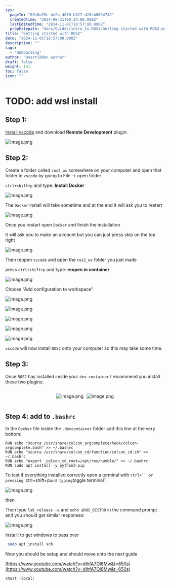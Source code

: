 ```yaml
---
sys:
  pageId: "89e0a78c-4e2b-4070-b327-d28cb0694742"
  createdTime: "2024-08-21T00:24:00.000Z"
  lastEditedTime: "2024-11-01T18:57:00.000Z"
  propFilepath: "docs/Guides/intro_to_ROS2/Getting started with ROS2.md"
title: "Getting started with ROS2"
date: "2024-11-01T18:57:00.000Z"
description: ""
tags:
  - "Onboarding"
author: "Overridden author"
draft: false
weight: 141
toc: false
icon: ""
---
```


# TODO: add wsl install

## Step 1:

[Install vscode](https://code.visualstudio.com/download) and download **Remote Development** plugin:

![image.png](https://prod-files-secure.s3.us-west-2.amazonaws.com/d518164a-d88e-44d1-a4ee-3adb3bd8bce0/efb52993-1881-4a40-b95e-6f020334f022/image.png?X-Amz-Algorithm=AWS4-HMAC-SHA256&X-Amz-Content-Sha256=UNSIGNED-PAYLOAD&X-Amz-Credential=ASIAZI2LB466QSIOX5JF%2F20250219%2Fus-west-2%2Fs3%2Faws4_request&X-Amz-Date=20250219T040948Z&X-Amz-Expires=3600&X-Amz-Security-Token=IQoJb3JpZ2luX2VjEHQaCXVzLXdlc3QtMiJHMEUCIDzsw4K49m1RpEV2dupWpKCzjAx5fct2BF5qw9cxIt7nAiEA0wdBY3Dcvr9B1xHD6AzfIrZBPiWU74R%2FVTv4UYZCf1IqiAQInf%2F%2F%2F%2F%2F%2F%2F%2F%2F%2FARAAGgw2Mzc0MjMxODM4MDUiDCSZcHc2oZg4VpK6xircA4UL5Rx%2BD0CvZE4%2FAlAqg4IUS0PVDeDJVSpVV%2B1%2BY0sJWiFhHcCYjPPdu%2FWNGjbAR0wDY6fI4H9XWEL8hyQ82acAsh0Uj8v75OwNAD4Dm3iM77SKAGPaHL9fbg7TxXgD48nt9p0nzE0qxww2t%2B91HnXBtnHKhMaeNjIH%2F4w1tMiodxfbHqib6qEMfh5IVsmLRyGOsaGFGlr%2Foupth%2BSpE9uhhYvT8YmUZG6VYSJW14zegiSx7RS9RyPUbfVRz8fxKzliLh2VP%2Fw%2BC9zNNSe1ueJCT1iCbZ%2Bp0SA0wm0iEnphlQ4HoKv3i12iC0i4DHmVnPRA1E0PaVHIv6J4J7jmF%2FjxxICM2QH6c%2BDDFgibfd6vphsngpZfezP6sh4uvqkmKyKjVZaL9UxYSJVxAL1YM8fnD3hbwLqRs2e%2Bk43Ha7K9WjhKITmPo1RjLA4CQZP8a7vzNvKTnJDhfREf5xTuQyiekocFzPG4dbZAXbHnaSUD1QRTZTEy66L0MJ73TAMPCOnqhvvnjMyTQWYgy%2BaJuW6AOVk7CRwkS8SAxt7zoFaTh285Jo%2FFiWYYE0Hsw7JbQl8WKT4OWpdbeOAYCKx67o7sOkcn0ki68bPjXwddjWgU1Ug0Eh99J6Y%2FZivBMNyi1b0GOqUBHwrQ%2BffX3IfaHWBAgHIEZREKROOwMMf%2BkALtjo%2F8IPpMj2e8UbhwWCPPNCrBTztVKV4jc8eavDxhSYjDsfZYpxdLMS1N0LhNhynLnuqt0H4AmfT9FP3U1AdMmvzzgwiYqKmgjknJ3zlJg73sjmP3DfHKMCvfsPj6tbJB4i56SCc1voEJZ6vMVHAQgGBKbSfEpcsS%2BGogbceEL5f0lTDEtUAGiSFg&X-Amz-Signature=8fb820d2b617ea5e9f6a907f61b2b6491cad03624a467283d727276ce55c48f2&X-Amz-SignedHeaders=host&x-id=GetObject)

## Step 2:

Create a folder called `ros2_ws` somewhere on your computer and open that folder in `vscode` by going to File → open folder 

`ctrl+shift+p` and type: **Install Docker**

![image.png](https://prod-files-secure.s3.us-west-2.amazonaws.com/d518164a-d88e-44d1-a4ee-3adb3bd8bce0/2269dc0e-1cd5-47ff-bceb-c04ad9b2eab0/image.png?X-Amz-Algorithm=AWS4-HMAC-SHA256&X-Amz-Content-Sha256=UNSIGNED-PAYLOAD&X-Amz-Credential=ASIAZI2LB466QSIOX5JF%2F20250219%2Fus-west-2%2Fs3%2Faws4_request&X-Amz-Date=20250219T040948Z&X-Amz-Expires=3600&X-Amz-Security-Token=IQoJb3JpZ2luX2VjEHQaCXVzLXdlc3QtMiJHMEUCIDzsw4K49m1RpEV2dupWpKCzjAx5fct2BF5qw9cxIt7nAiEA0wdBY3Dcvr9B1xHD6AzfIrZBPiWU74R%2FVTv4UYZCf1IqiAQInf%2F%2F%2F%2F%2F%2F%2F%2F%2F%2FARAAGgw2Mzc0MjMxODM4MDUiDCSZcHc2oZg4VpK6xircA4UL5Rx%2BD0CvZE4%2FAlAqg4IUS0PVDeDJVSpVV%2B1%2BY0sJWiFhHcCYjPPdu%2FWNGjbAR0wDY6fI4H9XWEL8hyQ82acAsh0Uj8v75OwNAD4Dm3iM77SKAGPaHL9fbg7TxXgD48nt9p0nzE0qxww2t%2B91HnXBtnHKhMaeNjIH%2F4w1tMiodxfbHqib6qEMfh5IVsmLRyGOsaGFGlr%2Foupth%2BSpE9uhhYvT8YmUZG6VYSJW14zegiSx7RS9RyPUbfVRz8fxKzliLh2VP%2Fw%2BC9zNNSe1ueJCT1iCbZ%2Bp0SA0wm0iEnphlQ4HoKv3i12iC0i4DHmVnPRA1E0PaVHIv6J4J7jmF%2FjxxICM2QH6c%2BDDFgibfd6vphsngpZfezP6sh4uvqkmKyKjVZaL9UxYSJVxAL1YM8fnD3hbwLqRs2e%2Bk43Ha7K9WjhKITmPo1RjLA4CQZP8a7vzNvKTnJDhfREf5xTuQyiekocFzPG4dbZAXbHnaSUD1QRTZTEy66L0MJ73TAMPCOnqhvvnjMyTQWYgy%2BaJuW6AOVk7CRwkS8SAxt7zoFaTh285Jo%2FFiWYYE0Hsw7JbQl8WKT4OWpdbeOAYCKx67o7sOkcn0ki68bPjXwddjWgU1Ug0Eh99J6Y%2FZivBMNyi1b0GOqUBHwrQ%2BffX3IfaHWBAgHIEZREKROOwMMf%2BkALtjo%2F8IPpMj2e8UbhwWCPPNCrBTztVKV4jc8eavDxhSYjDsfZYpxdLMS1N0LhNhynLnuqt0H4AmfT9FP3U1AdMmvzzgwiYqKmgjknJ3zlJg73sjmP3DfHKMCvfsPj6tbJB4i56SCc1voEJZ6vMVHAQgGBKbSfEpcsS%2BGogbceEL5f0lTDEtUAGiSFg&X-Amz-Signature=933e3ef34a6d44df4ae838059ac2a03ed229aa6e76b711a4af2d430d585b6635&X-Amz-SignedHeaders=host&x-id=GetObject)

The `Docker` install will take sometime and at the end it will ask you to restart

![image.png](https://prod-files-secure.s3.us-west-2.amazonaws.com/d518164a-d88e-44d1-a4ee-3adb3bd8bce0/ed233f78-be33-4b1f-b89c-9c346c0e961e/image.png?X-Amz-Algorithm=AWS4-HMAC-SHA256&X-Amz-Content-Sha256=UNSIGNED-PAYLOAD&X-Amz-Credential=ASIAZI2LB466QSIOX5JF%2F20250219%2Fus-west-2%2Fs3%2Faws4_request&X-Amz-Date=20250219T040948Z&X-Amz-Expires=3600&X-Amz-Security-Token=IQoJb3JpZ2luX2VjEHQaCXVzLXdlc3QtMiJHMEUCIDzsw4K49m1RpEV2dupWpKCzjAx5fct2BF5qw9cxIt7nAiEA0wdBY3Dcvr9B1xHD6AzfIrZBPiWU74R%2FVTv4UYZCf1IqiAQInf%2F%2F%2F%2F%2F%2F%2F%2F%2F%2FARAAGgw2Mzc0MjMxODM4MDUiDCSZcHc2oZg4VpK6xircA4UL5Rx%2BD0CvZE4%2FAlAqg4IUS0PVDeDJVSpVV%2B1%2BY0sJWiFhHcCYjPPdu%2FWNGjbAR0wDY6fI4H9XWEL8hyQ82acAsh0Uj8v75OwNAD4Dm3iM77SKAGPaHL9fbg7TxXgD48nt9p0nzE0qxww2t%2B91HnXBtnHKhMaeNjIH%2F4w1tMiodxfbHqib6qEMfh5IVsmLRyGOsaGFGlr%2Foupth%2BSpE9uhhYvT8YmUZG6VYSJW14zegiSx7RS9RyPUbfVRz8fxKzliLh2VP%2Fw%2BC9zNNSe1ueJCT1iCbZ%2Bp0SA0wm0iEnphlQ4HoKv3i12iC0i4DHmVnPRA1E0PaVHIv6J4J7jmF%2FjxxICM2QH6c%2BDDFgibfd6vphsngpZfezP6sh4uvqkmKyKjVZaL9UxYSJVxAL1YM8fnD3hbwLqRs2e%2Bk43Ha7K9WjhKITmPo1RjLA4CQZP8a7vzNvKTnJDhfREf5xTuQyiekocFzPG4dbZAXbHnaSUD1QRTZTEy66L0MJ73TAMPCOnqhvvnjMyTQWYgy%2BaJuW6AOVk7CRwkS8SAxt7zoFaTh285Jo%2FFiWYYE0Hsw7JbQl8WKT4OWpdbeOAYCKx67o7sOkcn0ki68bPjXwddjWgU1Ug0Eh99J6Y%2FZivBMNyi1b0GOqUBHwrQ%2BffX3IfaHWBAgHIEZREKROOwMMf%2BkALtjo%2F8IPpMj2e8UbhwWCPPNCrBTztVKV4jc8eavDxhSYjDsfZYpxdLMS1N0LhNhynLnuqt0H4AmfT9FP3U1AdMmvzzgwiYqKmgjknJ3zlJg73sjmP3DfHKMCvfsPj6tbJB4i56SCc1voEJZ6vMVHAQgGBKbSfEpcsS%2BGogbceEL5f0lTDEtUAGiSFg&X-Amz-Signature=c409c8d9ef4ebeae7d939bcae93fcc2b57acd03eed5d08decc77cb01bfad948d&X-Amz-SignedHeaders=host&x-id=GetObject)

Once you restart open `Docker` and finish the installation

It will ask you to make an account but you can just press skip on the top right

![image.png](https://prod-files-secure.s3.us-west-2.amazonaws.com/d518164a-d88e-44d1-a4ee-3adb3bd8bce0/21010ad9-1659-4fd9-9f59-9932a09b2a3d/image.png?X-Amz-Algorithm=AWS4-HMAC-SHA256&X-Amz-Content-Sha256=UNSIGNED-PAYLOAD&X-Amz-Credential=ASIAZI2LB466QSIOX5JF%2F20250219%2Fus-west-2%2Fs3%2Faws4_request&X-Amz-Date=20250219T040948Z&X-Amz-Expires=3600&X-Amz-Security-Token=IQoJb3JpZ2luX2VjEHQaCXVzLXdlc3QtMiJHMEUCIDzsw4K49m1RpEV2dupWpKCzjAx5fct2BF5qw9cxIt7nAiEA0wdBY3Dcvr9B1xHD6AzfIrZBPiWU74R%2FVTv4UYZCf1IqiAQInf%2F%2F%2F%2F%2F%2F%2F%2F%2F%2FARAAGgw2Mzc0MjMxODM4MDUiDCSZcHc2oZg4VpK6xircA4UL5Rx%2BD0CvZE4%2FAlAqg4IUS0PVDeDJVSpVV%2B1%2BY0sJWiFhHcCYjPPdu%2FWNGjbAR0wDY6fI4H9XWEL8hyQ82acAsh0Uj8v75OwNAD4Dm3iM77SKAGPaHL9fbg7TxXgD48nt9p0nzE0qxww2t%2B91HnXBtnHKhMaeNjIH%2F4w1tMiodxfbHqib6qEMfh5IVsmLRyGOsaGFGlr%2Foupth%2BSpE9uhhYvT8YmUZG6VYSJW14zegiSx7RS9RyPUbfVRz8fxKzliLh2VP%2Fw%2BC9zNNSe1ueJCT1iCbZ%2Bp0SA0wm0iEnphlQ4HoKv3i12iC0i4DHmVnPRA1E0PaVHIv6J4J7jmF%2FjxxICM2QH6c%2BDDFgibfd6vphsngpZfezP6sh4uvqkmKyKjVZaL9UxYSJVxAL1YM8fnD3hbwLqRs2e%2Bk43Ha7K9WjhKITmPo1RjLA4CQZP8a7vzNvKTnJDhfREf5xTuQyiekocFzPG4dbZAXbHnaSUD1QRTZTEy66L0MJ73TAMPCOnqhvvnjMyTQWYgy%2BaJuW6AOVk7CRwkS8SAxt7zoFaTh285Jo%2FFiWYYE0Hsw7JbQl8WKT4OWpdbeOAYCKx67o7sOkcn0ki68bPjXwddjWgU1Ug0Eh99J6Y%2FZivBMNyi1b0GOqUBHwrQ%2BffX3IfaHWBAgHIEZREKROOwMMf%2BkALtjo%2F8IPpMj2e8UbhwWCPPNCrBTztVKV4jc8eavDxhSYjDsfZYpxdLMS1N0LhNhynLnuqt0H4AmfT9FP3U1AdMmvzzgwiYqKmgjknJ3zlJg73sjmP3DfHKMCvfsPj6tbJB4i56SCc1voEJZ6vMVHAQgGBKbSfEpcsS%2BGogbceEL5f0lTDEtUAGiSFg&X-Amz-Signature=5ed1c1df9fdfaf597b8de5837416a2d3f9103be8e4074c4d04d5908d85ddbb9a&X-Amz-SignedHeaders=host&x-id=GetObject)

Then reopen `vscode` and open the `ros2_ws` folder you just made

press `ctrl+shift+p` and type: **reopen in container**

![image.png](https://prod-files-secure.s3.us-west-2.amazonaws.com/d518164a-d88e-44d1-a4ee-3adb3bd8bce0/4e93b8c2-41ad-488c-8095-c74205196118/image.png?X-Amz-Algorithm=AWS4-HMAC-SHA256&X-Amz-Content-Sha256=UNSIGNED-PAYLOAD&X-Amz-Credential=ASIAZI2LB466QSIOX5JF%2F20250219%2Fus-west-2%2Fs3%2Faws4_request&X-Amz-Date=20250219T040948Z&X-Amz-Expires=3600&X-Amz-Security-Token=IQoJb3JpZ2luX2VjEHQaCXVzLXdlc3QtMiJHMEUCIDzsw4K49m1RpEV2dupWpKCzjAx5fct2BF5qw9cxIt7nAiEA0wdBY3Dcvr9B1xHD6AzfIrZBPiWU74R%2FVTv4UYZCf1IqiAQInf%2F%2F%2F%2F%2F%2F%2F%2F%2F%2FARAAGgw2Mzc0MjMxODM4MDUiDCSZcHc2oZg4VpK6xircA4UL5Rx%2BD0CvZE4%2FAlAqg4IUS0PVDeDJVSpVV%2B1%2BY0sJWiFhHcCYjPPdu%2FWNGjbAR0wDY6fI4H9XWEL8hyQ82acAsh0Uj8v75OwNAD4Dm3iM77SKAGPaHL9fbg7TxXgD48nt9p0nzE0qxww2t%2B91HnXBtnHKhMaeNjIH%2F4w1tMiodxfbHqib6qEMfh5IVsmLRyGOsaGFGlr%2Foupth%2BSpE9uhhYvT8YmUZG6VYSJW14zegiSx7RS9RyPUbfVRz8fxKzliLh2VP%2Fw%2BC9zNNSe1ueJCT1iCbZ%2Bp0SA0wm0iEnphlQ4HoKv3i12iC0i4DHmVnPRA1E0PaVHIv6J4J7jmF%2FjxxICM2QH6c%2BDDFgibfd6vphsngpZfezP6sh4uvqkmKyKjVZaL9UxYSJVxAL1YM8fnD3hbwLqRs2e%2Bk43Ha7K9WjhKITmPo1RjLA4CQZP8a7vzNvKTnJDhfREf5xTuQyiekocFzPG4dbZAXbHnaSUD1QRTZTEy66L0MJ73TAMPCOnqhvvnjMyTQWYgy%2BaJuW6AOVk7CRwkS8SAxt7zoFaTh285Jo%2FFiWYYE0Hsw7JbQl8WKT4OWpdbeOAYCKx67o7sOkcn0ki68bPjXwddjWgU1Ug0Eh99J6Y%2FZivBMNyi1b0GOqUBHwrQ%2BffX3IfaHWBAgHIEZREKROOwMMf%2BkALtjo%2F8IPpMj2e8UbhwWCPPNCrBTztVKV4jc8eavDxhSYjDsfZYpxdLMS1N0LhNhynLnuqt0H4AmfT9FP3U1AdMmvzzgwiYqKmgjknJ3zlJg73sjmP3DfHKMCvfsPj6tbJB4i56SCc1voEJZ6vMVHAQgGBKbSfEpcsS%2BGogbceEL5f0lTDEtUAGiSFg&X-Amz-Signature=475cb3b99f5b22489c105ea7b22689936db7f8cb4bf699ca1341b5adbe12acd0&X-Amz-SignedHeaders=host&x-id=GetObject)

Choose “Add configuration to workspace”

![image.png](https://prod-files-secure.s3.us-west-2.amazonaws.com/d518164a-d88e-44d1-a4ee-3adb3bd8bce0/9560b282-5060-4989-ba37-97e7b2c22476/image.png?X-Amz-Algorithm=AWS4-HMAC-SHA256&X-Amz-Content-Sha256=UNSIGNED-PAYLOAD&X-Amz-Credential=ASIAZI2LB466QSIOX5JF%2F20250219%2Fus-west-2%2Fs3%2Faws4_request&X-Amz-Date=20250219T040948Z&X-Amz-Expires=3600&X-Amz-Security-Token=IQoJb3JpZ2luX2VjEHQaCXVzLXdlc3QtMiJHMEUCIDzsw4K49m1RpEV2dupWpKCzjAx5fct2BF5qw9cxIt7nAiEA0wdBY3Dcvr9B1xHD6AzfIrZBPiWU74R%2FVTv4UYZCf1IqiAQInf%2F%2F%2F%2F%2F%2F%2F%2F%2F%2FARAAGgw2Mzc0MjMxODM4MDUiDCSZcHc2oZg4VpK6xircA4UL5Rx%2BD0CvZE4%2FAlAqg4IUS0PVDeDJVSpVV%2B1%2BY0sJWiFhHcCYjPPdu%2FWNGjbAR0wDY6fI4H9XWEL8hyQ82acAsh0Uj8v75OwNAD4Dm3iM77SKAGPaHL9fbg7TxXgD48nt9p0nzE0qxww2t%2B91HnXBtnHKhMaeNjIH%2F4w1tMiodxfbHqib6qEMfh5IVsmLRyGOsaGFGlr%2Foupth%2BSpE9uhhYvT8YmUZG6VYSJW14zegiSx7RS9RyPUbfVRz8fxKzliLh2VP%2Fw%2BC9zNNSe1ueJCT1iCbZ%2Bp0SA0wm0iEnphlQ4HoKv3i12iC0i4DHmVnPRA1E0PaVHIv6J4J7jmF%2FjxxICM2QH6c%2BDDFgibfd6vphsngpZfezP6sh4uvqkmKyKjVZaL9UxYSJVxAL1YM8fnD3hbwLqRs2e%2Bk43Ha7K9WjhKITmPo1RjLA4CQZP8a7vzNvKTnJDhfREf5xTuQyiekocFzPG4dbZAXbHnaSUD1QRTZTEy66L0MJ73TAMPCOnqhvvnjMyTQWYgy%2BaJuW6AOVk7CRwkS8SAxt7zoFaTh285Jo%2FFiWYYE0Hsw7JbQl8WKT4OWpdbeOAYCKx67o7sOkcn0ki68bPjXwddjWgU1Ug0Eh99J6Y%2FZivBMNyi1b0GOqUBHwrQ%2BffX3IfaHWBAgHIEZREKROOwMMf%2BkALtjo%2F8IPpMj2e8UbhwWCPPNCrBTztVKV4jc8eavDxhSYjDsfZYpxdLMS1N0LhNhynLnuqt0H4AmfT9FP3U1AdMmvzzgwiYqKmgjknJ3zlJg73sjmP3DfHKMCvfsPj6tbJB4i56SCc1voEJZ6vMVHAQgGBKbSfEpcsS%2BGogbceEL5f0lTDEtUAGiSFg&X-Amz-Signature=cd22784544dfac1169be8fa189d530254667f3cbb19b4ba5dc432d2396501466&X-Amz-SignedHeaders=host&x-id=GetObject)

![image.png](https://prod-files-secure.s3.us-west-2.amazonaws.com/d518164a-d88e-44d1-a4ee-3adb3bd8bce0/2ee63f81-886b-48e8-a553-dc6e5eac99e4/image.png?X-Amz-Algorithm=AWS4-HMAC-SHA256&X-Amz-Content-Sha256=UNSIGNED-PAYLOAD&X-Amz-Credential=ASIAZI2LB466QSIOX5JF%2F20250219%2Fus-west-2%2Fs3%2Faws4_request&X-Amz-Date=20250219T040948Z&X-Amz-Expires=3600&X-Amz-Security-Token=IQoJb3JpZ2luX2VjEHQaCXVzLXdlc3QtMiJHMEUCIDzsw4K49m1RpEV2dupWpKCzjAx5fct2BF5qw9cxIt7nAiEA0wdBY3Dcvr9B1xHD6AzfIrZBPiWU74R%2FVTv4UYZCf1IqiAQInf%2F%2F%2F%2F%2F%2F%2F%2F%2F%2FARAAGgw2Mzc0MjMxODM4MDUiDCSZcHc2oZg4VpK6xircA4UL5Rx%2BD0CvZE4%2FAlAqg4IUS0PVDeDJVSpVV%2B1%2BY0sJWiFhHcCYjPPdu%2FWNGjbAR0wDY6fI4H9XWEL8hyQ82acAsh0Uj8v75OwNAD4Dm3iM77SKAGPaHL9fbg7TxXgD48nt9p0nzE0qxww2t%2B91HnXBtnHKhMaeNjIH%2F4w1tMiodxfbHqib6qEMfh5IVsmLRyGOsaGFGlr%2Foupth%2BSpE9uhhYvT8YmUZG6VYSJW14zegiSx7RS9RyPUbfVRz8fxKzliLh2VP%2Fw%2BC9zNNSe1ueJCT1iCbZ%2Bp0SA0wm0iEnphlQ4HoKv3i12iC0i4DHmVnPRA1E0PaVHIv6J4J7jmF%2FjxxICM2QH6c%2BDDFgibfd6vphsngpZfezP6sh4uvqkmKyKjVZaL9UxYSJVxAL1YM8fnD3hbwLqRs2e%2Bk43Ha7K9WjhKITmPo1RjLA4CQZP8a7vzNvKTnJDhfREf5xTuQyiekocFzPG4dbZAXbHnaSUD1QRTZTEy66L0MJ73TAMPCOnqhvvnjMyTQWYgy%2BaJuW6AOVk7CRwkS8SAxt7zoFaTh285Jo%2FFiWYYE0Hsw7JbQl8WKT4OWpdbeOAYCKx67o7sOkcn0ki68bPjXwddjWgU1Ug0Eh99J6Y%2FZivBMNyi1b0GOqUBHwrQ%2BffX3IfaHWBAgHIEZREKROOwMMf%2BkALtjo%2F8IPpMj2e8UbhwWCPPNCrBTztVKV4jc8eavDxhSYjDsfZYpxdLMS1N0LhNhynLnuqt0H4AmfT9FP3U1AdMmvzzgwiYqKmgjknJ3zlJg73sjmP3DfHKMCvfsPj6tbJB4i56SCc1voEJZ6vMVHAQgGBKbSfEpcsS%2BGogbceEL5f0lTDEtUAGiSFg&X-Amz-Signature=3f1e3d9ec61a15ed7288b66e90c77c2aed1dba8fba8ae2ef2b27f12f7fd5f7df&X-Amz-SignedHeaders=host&x-id=GetObject)

![image.png](https://prod-files-secure.s3.us-west-2.amazonaws.com/d518164a-d88e-44d1-a4ee-3adb3bd8bce0/ae1580b2-b048-407e-aed9-b584224a7a04/image.png?X-Amz-Algorithm=AWS4-HMAC-SHA256&X-Amz-Content-Sha256=UNSIGNED-PAYLOAD&X-Amz-Credential=ASIAZI2LB466QSIOX5JF%2F20250219%2Fus-west-2%2Fs3%2Faws4_request&X-Amz-Date=20250219T040948Z&X-Amz-Expires=3600&X-Amz-Security-Token=IQoJb3JpZ2luX2VjEHQaCXVzLXdlc3QtMiJHMEUCIDzsw4K49m1RpEV2dupWpKCzjAx5fct2BF5qw9cxIt7nAiEA0wdBY3Dcvr9B1xHD6AzfIrZBPiWU74R%2FVTv4UYZCf1IqiAQInf%2F%2F%2F%2F%2F%2F%2F%2F%2F%2FARAAGgw2Mzc0MjMxODM4MDUiDCSZcHc2oZg4VpK6xircA4UL5Rx%2BD0CvZE4%2FAlAqg4IUS0PVDeDJVSpVV%2B1%2BY0sJWiFhHcCYjPPdu%2FWNGjbAR0wDY6fI4H9XWEL8hyQ82acAsh0Uj8v75OwNAD4Dm3iM77SKAGPaHL9fbg7TxXgD48nt9p0nzE0qxww2t%2B91HnXBtnHKhMaeNjIH%2F4w1tMiodxfbHqib6qEMfh5IVsmLRyGOsaGFGlr%2Foupth%2BSpE9uhhYvT8YmUZG6VYSJW14zegiSx7RS9RyPUbfVRz8fxKzliLh2VP%2Fw%2BC9zNNSe1ueJCT1iCbZ%2Bp0SA0wm0iEnphlQ4HoKv3i12iC0i4DHmVnPRA1E0PaVHIv6J4J7jmF%2FjxxICM2QH6c%2BDDFgibfd6vphsngpZfezP6sh4uvqkmKyKjVZaL9UxYSJVxAL1YM8fnD3hbwLqRs2e%2Bk43Ha7K9WjhKITmPo1RjLA4CQZP8a7vzNvKTnJDhfREf5xTuQyiekocFzPG4dbZAXbHnaSUD1QRTZTEy66L0MJ73TAMPCOnqhvvnjMyTQWYgy%2BaJuW6AOVk7CRwkS8SAxt7zoFaTh285Jo%2FFiWYYE0Hsw7JbQl8WKT4OWpdbeOAYCKx67o7sOkcn0ki68bPjXwddjWgU1Ug0Eh99J6Y%2FZivBMNyi1b0GOqUBHwrQ%2BffX3IfaHWBAgHIEZREKROOwMMf%2BkALtjo%2F8IPpMj2e8UbhwWCPPNCrBTztVKV4jc8eavDxhSYjDsfZYpxdLMS1N0LhNhynLnuqt0H4AmfT9FP3U1AdMmvzzgwiYqKmgjknJ3zlJg73sjmP3DfHKMCvfsPj6tbJB4i56SCc1voEJZ6vMVHAQgGBKbSfEpcsS%2BGogbceEL5f0lTDEtUAGiSFg&X-Amz-Signature=0676f53a043ffdc323960e5a18c2c40d7233ad24778ce96aac2e5b77c54f43ae&X-Amz-SignedHeaders=host&x-id=GetObject)

![image.png](https://prod-files-secure.s3.us-west-2.amazonaws.com/d518164a-d88e-44d1-a4ee-3adb3bd8bce0/53255b28-f75e-430f-b9e3-c0ac8577e42b/image.png?X-Amz-Algorithm=AWS4-HMAC-SHA256&X-Amz-Content-Sha256=UNSIGNED-PAYLOAD&X-Amz-Credential=ASIAZI2LB466QSIOX5JF%2F20250219%2Fus-west-2%2Fs3%2Faws4_request&X-Amz-Date=20250219T040948Z&X-Amz-Expires=3600&X-Amz-Security-Token=IQoJb3JpZ2luX2VjEHQaCXVzLXdlc3QtMiJHMEUCIDzsw4K49m1RpEV2dupWpKCzjAx5fct2BF5qw9cxIt7nAiEA0wdBY3Dcvr9B1xHD6AzfIrZBPiWU74R%2FVTv4UYZCf1IqiAQInf%2F%2F%2F%2F%2F%2F%2F%2F%2F%2FARAAGgw2Mzc0MjMxODM4MDUiDCSZcHc2oZg4VpK6xircA4UL5Rx%2BD0CvZE4%2FAlAqg4IUS0PVDeDJVSpVV%2B1%2BY0sJWiFhHcCYjPPdu%2FWNGjbAR0wDY6fI4H9XWEL8hyQ82acAsh0Uj8v75OwNAD4Dm3iM77SKAGPaHL9fbg7TxXgD48nt9p0nzE0qxww2t%2B91HnXBtnHKhMaeNjIH%2F4w1tMiodxfbHqib6qEMfh5IVsmLRyGOsaGFGlr%2Foupth%2BSpE9uhhYvT8YmUZG6VYSJW14zegiSx7RS9RyPUbfVRz8fxKzliLh2VP%2Fw%2BC9zNNSe1ueJCT1iCbZ%2Bp0SA0wm0iEnphlQ4HoKv3i12iC0i4DHmVnPRA1E0PaVHIv6J4J7jmF%2FjxxICM2QH6c%2BDDFgibfd6vphsngpZfezP6sh4uvqkmKyKjVZaL9UxYSJVxAL1YM8fnD3hbwLqRs2e%2Bk43Ha7K9WjhKITmPo1RjLA4CQZP8a7vzNvKTnJDhfREf5xTuQyiekocFzPG4dbZAXbHnaSUD1QRTZTEy66L0MJ73TAMPCOnqhvvnjMyTQWYgy%2BaJuW6AOVk7CRwkS8SAxt7zoFaTh285Jo%2FFiWYYE0Hsw7JbQl8WKT4OWpdbeOAYCKx67o7sOkcn0ki68bPjXwddjWgU1Ug0Eh99J6Y%2FZivBMNyi1b0GOqUBHwrQ%2BffX3IfaHWBAgHIEZREKROOwMMf%2BkALtjo%2F8IPpMj2e8UbhwWCPPNCrBTztVKV4jc8eavDxhSYjDsfZYpxdLMS1N0LhNhynLnuqt0H4AmfT9FP3U1AdMmvzzgwiYqKmgjknJ3zlJg73sjmP3DfHKMCvfsPj6tbJB4i56SCc1voEJZ6vMVHAQgGBKbSfEpcsS%2BGogbceEL5f0lTDEtUAGiSFg&X-Amz-Signature=6081677407cfa80d01b41d345e445b60eb4286a5c22c18958a95bc6dbc5b7aa2&X-Amz-SignedHeaders=host&x-id=GetObject)

![image.png](https://prod-files-secure.s3.us-west-2.amazonaws.com/d518164a-d88e-44d1-a4ee-3adb3bd8bce0/7c562767-5af9-4ffb-97d1-327bcdf4ee00/image.png?X-Amz-Algorithm=AWS4-HMAC-SHA256&X-Amz-Content-Sha256=UNSIGNED-PAYLOAD&X-Amz-Credential=ASIAZI2LB466QSIOX5JF%2F20250219%2Fus-west-2%2Fs3%2Faws4_request&X-Amz-Date=20250219T040948Z&X-Amz-Expires=3600&X-Amz-Security-Token=IQoJb3JpZ2luX2VjEHQaCXVzLXdlc3QtMiJHMEUCIDzsw4K49m1RpEV2dupWpKCzjAx5fct2BF5qw9cxIt7nAiEA0wdBY3Dcvr9B1xHD6AzfIrZBPiWU74R%2FVTv4UYZCf1IqiAQInf%2F%2F%2F%2F%2F%2F%2F%2F%2F%2FARAAGgw2Mzc0MjMxODM4MDUiDCSZcHc2oZg4VpK6xircA4UL5Rx%2BD0CvZE4%2FAlAqg4IUS0PVDeDJVSpVV%2B1%2BY0sJWiFhHcCYjPPdu%2FWNGjbAR0wDY6fI4H9XWEL8hyQ82acAsh0Uj8v75OwNAD4Dm3iM77SKAGPaHL9fbg7TxXgD48nt9p0nzE0qxww2t%2B91HnXBtnHKhMaeNjIH%2F4w1tMiodxfbHqib6qEMfh5IVsmLRyGOsaGFGlr%2Foupth%2BSpE9uhhYvT8YmUZG6VYSJW14zegiSx7RS9RyPUbfVRz8fxKzliLh2VP%2Fw%2BC9zNNSe1ueJCT1iCbZ%2Bp0SA0wm0iEnphlQ4HoKv3i12iC0i4DHmVnPRA1E0PaVHIv6J4J7jmF%2FjxxICM2QH6c%2BDDFgibfd6vphsngpZfezP6sh4uvqkmKyKjVZaL9UxYSJVxAL1YM8fnD3hbwLqRs2e%2Bk43Ha7K9WjhKITmPo1RjLA4CQZP8a7vzNvKTnJDhfREf5xTuQyiekocFzPG4dbZAXbHnaSUD1QRTZTEy66L0MJ73TAMPCOnqhvvnjMyTQWYgy%2BaJuW6AOVk7CRwkS8SAxt7zoFaTh285Jo%2FFiWYYE0Hsw7JbQl8WKT4OWpdbeOAYCKx67o7sOkcn0ki68bPjXwddjWgU1Ug0Eh99J6Y%2FZivBMNyi1b0GOqUBHwrQ%2BffX3IfaHWBAgHIEZREKROOwMMf%2BkALtjo%2F8IPpMj2e8UbhwWCPPNCrBTztVKV4jc8eavDxhSYjDsfZYpxdLMS1N0LhNhynLnuqt0H4AmfT9FP3U1AdMmvzzgwiYqKmgjknJ3zlJg73sjmP3DfHKMCvfsPj6tbJB4i56SCc1voEJZ6vMVHAQgGBKbSfEpcsS%2BGogbceEL5f0lTDEtUAGiSFg&X-Amz-Signature=c36414c366f34afba2a38f446ff7eb33f705190179e72d0cc15c0824f08614d2&X-Amz-SignedHeaders=host&x-id=GetObject)

`vscode` will now install `ROS2` onto your computer so this may take some time.

## Step 3:

Once `ROS2` has installed inside your `dev-container` I recommend you install these two plugins:

<div style="display: flex;flex-direction: row; column-gap:10px; max-width: 630px;justify-content: center;">
<div>

![image.png](https://prod-files-secure.s3.us-west-2.amazonaws.com/d518164a-d88e-44d1-a4ee-3adb3bd8bce0/3fc3d550-5a54-4ba1-ba6b-faa01cdb7369/image.png?X-Amz-Algorithm=AWS4-HMAC-SHA256&X-Amz-Content-Sha256=UNSIGNED-PAYLOAD&X-Amz-Credential=ASIAZI2LB4662KSAUPL7%2F20250219%2Fus-west-2%2Fs3%2Faws4_request&X-Amz-Date=20250219T040950Z&X-Amz-Expires=3600&X-Amz-Security-Token=IQoJb3JpZ2luX2VjEHQaCXVzLXdlc3QtMiJGMEQCIFSarHOmZZa6mjefVbsKQhDuJ6H9j%2F5LSTUtfB7Ju%2Bs8AiBdobqwqgww98Yc3mZj%2BtNmzLm3ySoVO15q7sgoj833bSqIBAid%2F%2F%2F%2F%2F%2F%2F%2F%2F%2F8BEAAaDDYzNzQyMzE4MzgwNSIMhqoqWYSLCmaVdcanKtwD8LAIda6oI00nvxMV%2FIMJGkWTBLvrqmlWBQKkO%2FL5Ax0fPStEQF%2BISVaoMfrvYRyCrpuj2HHELIfHUDMYMNtszJvuY%2BSXij0rPG%2FjK1sbOlAQI6vYxGsiRkjEgvy%2BJ038JKkxXmksfH3i5CaXvemt0nlZlhwCSxzZRMR5q1aPg%2B65klfBREx5eW3fk01OO5NXPpjL9OxamlImyIPDBygMJwPdTJLVW1TVYAbHjcEsXe57p01gQGLU2xtOAUMgj3RuuMFfsAEeVSzmGL4vnTHq4oV%2BWDbxZ1t37I6eMWhnaUAZOygnMcJS4NvbWSxwX%2BhA6MbfN2%2F2q3S7dmZPYwJR9ijAcV7nYcjYc3h2l9FcpDnzboumYizBoLjnUI67vUXLaPZd1BMrHH7m4QEsfnPuXJmeenmdlWycAK2g0i%2FjOq0BBbWl%2BtBdAVgvFrBjSoJ1M0BLSg0AmsBlWBdcDqZHfaaFmE9Q%2BGuQXySSXRfbu0mb36jb6EfCgy88nyl5rzQ9lDgn6frOpDkcc%2FQuAHDFG5n3omKHgZSLXbzQ0e2U98E%2BDvp%2BR5vIMu6XjF4f8jvjTsSCe77iWWcUGa759mT6trvLCDO0bKqxYFO5egiQm9clEiodQPgap9wBABEwhaPVvQY6pgG8q10LkiBLKafl4njDSjvzCbbDQfaOWCI6XdieWDilmc6WNTaB%2BtChPB8XQIGIO3PP9NVy%2FIK8eFPRaqbv6qBaD68X5kmNAsx6G92erHPhQvuvuE6O0l%2FrPpqLvS1veVh23310%2FZdBIj%2BzwU3rau0XL%2Fjq9l6CEvXRhDJbWmCG2DSunWtRSWPnVUHrgSeTaZj8h3GwFn3RhaPzY5PcqpyAB9I%2FHBBZ&X-Amz-Signature=d963bb392431167369db827ca9f42650b7d8c3eec8717817d2af53f5f7dc0ac8&X-Amz-SignedHeaders=host&x-id=GetObject)

</div>
<div>

![image.png](https://prod-files-secure.s3.us-west-2.amazonaws.com/d518164a-d88e-44d1-a4ee-3adb3bd8bce0/d994cc66-13c2-4093-a5a3-f84cf4601a82/image.png?X-Amz-Algorithm=AWS4-HMAC-SHA256&X-Amz-Content-Sha256=UNSIGNED-PAYLOAD&X-Amz-Credential=ASIAZI2LB466Q5O2VJVT%2F20250219%2Fus-west-2%2Fs3%2Faws4_request&X-Amz-Date=20250219T040950Z&X-Amz-Expires=3600&X-Amz-Security-Token=IQoJb3JpZ2luX2VjEHQaCXVzLXdlc3QtMiJGMEQCIGZd4Gb%2F193ceIpwHWWUw6iUf4DcqJtwUhO9OS754IXSAiBtsH0jups8C%2B8lle8ttIak6WIUWXvt9bfwX12keVqbfyqIBAid%2F%2F%2F%2F%2F%2F%2F%2F%2F%2F8BEAAaDDYzNzQyMzE4MzgwNSIMtfBtIf4D0%2F1ST522KtwDMx7WAl4aofM%2FDKdzSUQeWVjJliRF35B8igaLThGgSPHy4nJqFfyWJVQObCmNeeA6sDSc8mxD7om%2BnrCCeFUaXbkn46uGqf7L8hMOnqGxsOqvQ31Xwe4eWCoU4yM4DezGfJjIZP0NuzzcgpnzuIPFReRQ12OEiU47rcRyJ9tLPDzTYYgdyGWO9g7P6QJaqipiO3e1EqFhFE81Tj8zKICG1rcG%2Fgu8zTmN4Klgw9ofqMfWti8CYAKjhjweFW1SBvVvylnk8Qd9sky0m5hLplkgSAdt2R0VagQGyPLQRJWK8QBGlt4FBh1iA1kcErtCyh2GKoCNPV0nMidZlqKjNO6mjQYdP%2BW8NC7BJ%2Fg%2BE9UBsPSz6foRtIxRJ1DI%2BKqWFkmDLw3T52BFpxkiK0GdhApANzgkjiH0gzHboTfGadgbo2Cmvm4QXF36WsAjIm97W0HoZg%2BPgdg%2B15SYaahsYdPzOK12ZOmQyz%2FwrzkL8%2Bq7d37ie0TxOTwy4gfiDxIClI2%2F0sSMbdFTZ9G6VoV6ntj6fsRuuQA%2BIlDFzdtt%2BurTS2svQUvS6EM4AffTHvGLTP3s0NjTm4Y0bvQMixSOmALHp8ulC%2BvTWpiMf1C8lPCSDByPBZ3thRcV3XeR1TQw2KLVvQY6pgHgOth9NUdfOX3jIrCDnFGxNTKugpiVd962wdGyH6RC1JciZiM%2BPrJFjAte%2B4sc2WSzSYsi4DbdrpiolgOGs8FkX1MGcMx78Sx24vuX7ITywhmJOg%2F3h5BWPVv1H%2BtDlxLbc%2BBBzBk5TVgvPW5Y9lLZBl3K8ZhgUC7EKthIdpPKxyjov5s%2BEg8i23wIQt%2FyxGHFy%2FKAjL9rLcsWWH7em7mHVzjXlis4&X-Amz-Signature=5e90d39cfc5258383dc3fa3ecbe2cf3c7a2a2ce308dca3523acc916b8b896121&X-Amz-SignedHeaders=host&x-id=GetObject)

</div>
</div>

## Step 4: add to `.bashrc`

In the `Docker` file inside the `.devcontainer` folder add this line at the very bottom: 

```docker
RUN echo "source /usr/share/colcon_argcomplete/hook/colcon-argcomplete.bash" >> ~/.bashrc
RUN echo "source /usr/share/colcon_cd/function/colcon_cd.sh" >> ~/.bashrc
RUN echo "export _colcon_cd_root=/opt/ros/humble/" >> ~/.bashrc
RUN sudo apt install -y python3-pip 
```

To test if everything installed correctly open a terminal with `ctrl+`` or pressing `ctrl+shift+p` and typing `toggle terminal`:

![image.png](https://prod-files-secure.s3.us-west-2.amazonaws.com/d518164a-d88e-44d1-a4ee-3adb3bd8bce0/6a4943d8-b04e-4c02-9a58-775f3384d1a5/image.png?X-Amz-Algorithm=AWS4-HMAC-SHA256&X-Amz-Content-Sha256=UNSIGNED-PAYLOAD&X-Amz-Credential=ASIAZI2LB466QSIOX5JF%2F20250219%2Fus-west-2%2Fs3%2Faws4_request&X-Amz-Date=20250219T040948Z&X-Amz-Expires=3600&X-Amz-Security-Token=IQoJb3JpZ2luX2VjEHQaCXVzLXdlc3QtMiJHMEUCIDzsw4K49m1RpEV2dupWpKCzjAx5fct2BF5qw9cxIt7nAiEA0wdBY3Dcvr9B1xHD6AzfIrZBPiWU74R%2FVTv4UYZCf1IqiAQInf%2F%2F%2F%2F%2F%2F%2F%2F%2F%2FARAAGgw2Mzc0MjMxODM4MDUiDCSZcHc2oZg4VpK6xircA4UL5Rx%2BD0CvZE4%2FAlAqg4IUS0PVDeDJVSpVV%2B1%2BY0sJWiFhHcCYjPPdu%2FWNGjbAR0wDY6fI4H9XWEL8hyQ82acAsh0Uj8v75OwNAD4Dm3iM77SKAGPaHL9fbg7TxXgD48nt9p0nzE0qxww2t%2B91HnXBtnHKhMaeNjIH%2F4w1tMiodxfbHqib6qEMfh5IVsmLRyGOsaGFGlr%2Foupth%2BSpE9uhhYvT8YmUZG6VYSJW14zegiSx7RS9RyPUbfVRz8fxKzliLh2VP%2Fw%2BC9zNNSe1ueJCT1iCbZ%2Bp0SA0wm0iEnphlQ4HoKv3i12iC0i4DHmVnPRA1E0PaVHIv6J4J7jmF%2FjxxICM2QH6c%2BDDFgibfd6vphsngpZfezP6sh4uvqkmKyKjVZaL9UxYSJVxAL1YM8fnD3hbwLqRs2e%2Bk43Ha7K9WjhKITmPo1RjLA4CQZP8a7vzNvKTnJDhfREf5xTuQyiekocFzPG4dbZAXbHnaSUD1QRTZTEy66L0MJ73TAMPCOnqhvvnjMyTQWYgy%2BaJuW6AOVk7CRwkS8SAxt7zoFaTh285Jo%2FFiWYYE0Hsw7JbQl8WKT4OWpdbeOAYCKx67o7sOkcn0ki68bPjXwddjWgU1Ug0Eh99J6Y%2FZivBMNyi1b0GOqUBHwrQ%2BffX3IfaHWBAgHIEZREKROOwMMf%2BkALtjo%2F8IPpMj2e8UbhwWCPPNCrBTztVKV4jc8eavDxhSYjDsfZYpxdLMS1N0LhNhynLnuqt0H4AmfT9FP3U1AdMmvzzgwiYqKmgjknJ3zlJg73sjmP3DfHKMCvfsPj6tbJB4i56SCc1voEJZ6vMVHAQgGBKbSfEpcsS%2BGogbceEL5f0lTDEtUAGiSFg&X-Amz-Signature=00a86c3da29cbb54ee835fb5fdce65a3ff2b11c53ee72451741975054f696dee&X-Amz-SignedHeaders=host&x-id=GetObject)

then 

Then type `lsb_release -a` and `echo $ROS_DISTRO` in the command prompt and you should get similar responses:

![image.png](https://prod-files-secure.s3.us-west-2.amazonaws.com/d518164a-d88e-44d1-a4ee-3adb3bd8bce0/3e635dec-a805-4e85-8b9e-d000e5b71a4e/image.png?X-Amz-Algorithm=AWS4-HMAC-SHA256&X-Amz-Content-Sha256=UNSIGNED-PAYLOAD&X-Amz-Credential=ASIAZI2LB466QSIOX5JF%2F20250219%2Fus-west-2%2Fs3%2Faws4_request&X-Amz-Date=20250219T040948Z&X-Amz-Expires=3600&X-Amz-Security-Token=IQoJb3JpZ2luX2VjEHQaCXVzLXdlc3QtMiJHMEUCIDzsw4K49m1RpEV2dupWpKCzjAx5fct2BF5qw9cxIt7nAiEA0wdBY3Dcvr9B1xHD6AzfIrZBPiWU74R%2FVTv4UYZCf1IqiAQInf%2F%2F%2F%2F%2F%2F%2F%2F%2F%2FARAAGgw2Mzc0MjMxODM4MDUiDCSZcHc2oZg4VpK6xircA4UL5Rx%2BD0CvZE4%2FAlAqg4IUS0PVDeDJVSpVV%2B1%2BY0sJWiFhHcCYjPPdu%2FWNGjbAR0wDY6fI4H9XWEL8hyQ82acAsh0Uj8v75OwNAD4Dm3iM77SKAGPaHL9fbg7TxXgD48nt9p0nzE0qxww2t%2B91HnXBtnHKhMaeNjIH%2F4w1tMiodxfbHqib6qEMfh5IVsmLRyGOsaGFGlr%2Foupth%2BSpE9uhhYvT8YmUZG6VYSJW14zegiSx7RS9RyPUbfVRz8fxKzliLh2VP%2Fw%2BC9zNNSe1ueJCT1iCbZ%2Bp0SA0wm0iEnphlQ4HoKv3i12iC0i4DHmVnPRA1E0PaVHIv6J4J7jmF%2FjxxICM2QH6c%2BDDFgibfd6vphsngpZfezP6sh4uvqkmKyKjVZaL9UxYSJVxAL1YM8fnD3hbwLqRs2e%2Bk43Ha7K9WjhKITmPo1RjLA4CQZP8a7vzNvKTnJDhfREf5xTuQyiekocFzPG4dbZAXbHnaSUD1QRTZTEy66L0MJ73TAMPCOnqhvvnjMyTQWYgy%2BaJuW6AOVk7CRwkS8SAxt7zoFaTh285Jo%2FFiWYYE0Hsw7JbQl8WKT4OWpdbeOAYCKx67o7sOkcn0ki68bPjXwddjWgU1Ug0Eh99J6Y%2FZivBMNyi1b0GOqUBHwrQ%2BffX3IfaHWBAgHIEZREKROOwMMf%2BkALtjo%2F8IPpMj2e8UbhwWCPPNCrBTztVKV4jc8eavDxhSYjDsfZYpxdLMS1N0LhNhynLnuqt0H4AmfT9FP3U1AdMmvzzgwiYqKmgjknJ3zlJg73sjmP3DfHKMCvfsPj6tbJB4i56SCc1voEJZ6vMVHAQgGBKbSfEpcsS%2BGogbceEL5f0lTDEtUAGiSFg&X-Amz-Signature=b78f0b7be47b1f6d5dad6a4eb878e8d6eb648fe1edd301ceb17bb2cdb37774ad&X-Amz-SignedHeaders=host&x-id=GetObject)

Install:  to get windows to pass over

```bash
 sudo apt install xcb
```

Now you should be setup and should move onto the next guide 

[https://www.youtube.com/watch?v=dihfA7Ol6Mw&t=650s](https://www.youtube.com/watch?v=dihfA7Ol6Mw&t=650s)

```python
xhost +local:
```
